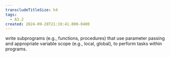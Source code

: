 ```yaml
---
transcludeTitleSize: h4
tags:
  - A3.2
created: 2024-09-28T21:19:41.000-0400
---
```

write subprograms (e.g., functions, procedures) that use parameter passing and appropriate variable scope (e.g., local, global), to perform tasks within programs.